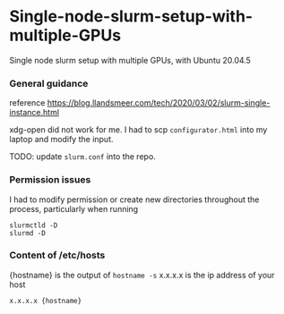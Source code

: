 # Single-node-slurm-setup-with-multiple-GPUs
Single node slurm setup with multiple GPUs, with Ubuntu 20.04.5 


### General guidance

reference https://blog.llandsmeer.com/tech/2020/03/02/slurm-single-instance.html

xdg-open did not work for me. I had to scp `configurator.html` into my laptop and modify the input.

TODO: update `slurm.conf` into the repo. 

### Permission issues
I had to modify permission or create new directories throughout the process, particularly when running
```
slurmctld -D
slurmd -D
```

### Content of /etc/hosts 
{hostname} is the output of `hostname -s`
x.x.x.x is the ip address of your host

```
x.x.x.x {hostname}
```
